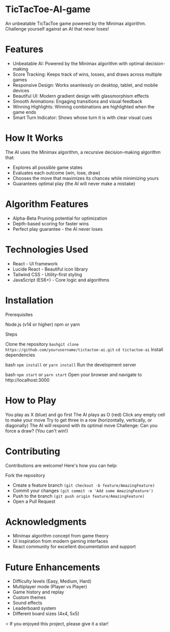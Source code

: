 # TicTacToe-AI-game
An unbeatable TicTacToe game powered by the Minimax algorithm. Challenge yourself against an AI that never loses!

# Features

- Unbeatable AI: Powered by the Minimax algorithm with optimal decision-making
- Score Tracking: Keeps track of wins, losses, and draws across multiple games
- Responsive Design: Works seamlessly on desktop, tablet, and mobile devices
- Beautiful UI: Modern gradient design with glassmorphism effects
- Smooth Animations: Engaging transitions and visual feedback
- Winning Highlights: Winning combinations are highlighted when the game ends
- Smart Turn Indicator: Shows whose turn it is with clear visual cues

# How It Works
The AI uses the Minimax algorithm, a recursive decision-making algorithm that:

- Explores all possible game states
- Evaluates each outcome (win, lose, draw)
- Chooses the move that maximizes its chances while minimizing yours
- Guarantees optimal play (the AI will never make a mistake)

# Algorithm Features

- Alpha-Beta Pruning potential for optimization
- Depth-based scoring for faster wins
- Perfect play guarantee - the AI never loses

# Technologies Used

- React - UI framework
- Lucide React - Beautiful icon library
- Tailwind CSS - Utility-first styling
- JavaScript (ES6+) - Core logic and algorithms

# Installation
Prerequisites

Node.js (v14 or higher)
npm or yarn

Steps

Clone the repository
``
bashgit clone https://github.com/yourusername/tictactoe-ai.git
``
``
cd tictactoe-ai
``
Install dependencies


bash
``
npm install
``
or
``
yarn install
``
Run the development server

bash
``
npm start
``
 or
``
yarn start
``
Open your browser and navigate to http://localhost:3000

# How to Play

You play as X (blue) and go first
The AI plays as O (red)
Click any empty cell to make your move
Try to get three in a row (horizontally, vertically, or diagonally)
The AI will respond with its optimal move
Challenge: Can you force a draw? (You can't win!)


# Contributing
Contributions are welcome! Here's how you can help:

Fork the repository
- Create a feature branch ``(git checkout -b feature/AmazingFeature)``
- Commit your changes ``(git commit -m 'Add some AmazingFeature')``
- Push to the branch ``(git push origin feature/AmazingFeature)``
- Open a Pull Request

#  Acknowledgments

- Minimax algorithm concept from game theory
- UI inspiration from modern gaming interfaces
- React community for excellent documentation and support

# Future Enhancements

 - Difficulty levels (Easy, Medium, Hard)
 - Multiplayer mode (Player vs Player)
 - Game history and replay
 - Custom themes
 - Sound effects
 - Leaderboard system
 - Different board sizes (4x4, 5x5)


⭐ If you enjoyed this project, please give it a star!
